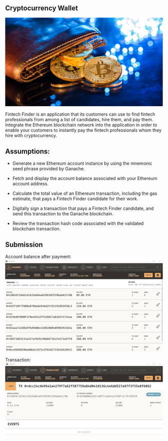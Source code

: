 ## Cryptocurrency Wallet

![An image shows a wallet with bitcoin.](Images/19-4-challenge-image.png)

Fintech Finder is an application that its customers can use to find fintech professionals from among a list of candidates, hire them, and pay them. Integrate the Ethereum blockchain network into the application in order to enable your customers to instantly pay the fintech professionals whom they hire with cryptocurrency.

## Assumptions:

* Generate a new Ethereum account instance by using the mnemonic seed phrase provided by Ganache.

* Fetch and display the account balance associated with your Ethereum account address.

* Calculate the total value of an Ethereum transaction, including the gas estimate, that pays a Fintech Finder candidate for their work.

* Digitally sign a transaction that pays a Fintech Finder candidate, and send this transaction to the Ganache blockchain.

* Review the transaction hash code associated with the validated blockchain transaction.

## Submission

Account balance after payment:
![Account Balance](Images/Account.png)

Transaction:
![Transaction](Images/transaction.png)
